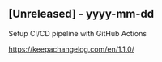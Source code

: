 ## [Unreleased] - yyyy-mm-dd

Setup CI/CD pipeline with GitHub Actions

https://keepachangelog.com/en/1.1.0/